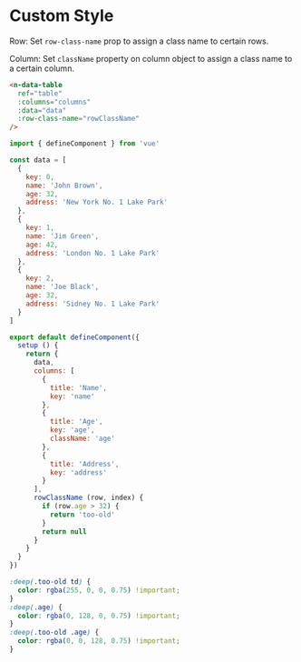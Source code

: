 # Custom Style

Row: Set `row-class-name` prop to assign a class name to certain rows.

Column: Set `className` property on column object to assign a class name to a certain column.

```html
<n-data-table
  ref="table"
  :columns="columns"
  :data="data"
  :row-class-name="rowClassName"
/>
```

```js
import { defineComponent } from 'vue'

const data = [
  {
    key: 0,
    name: 'John Brown',
    age: 32,
    address: 'New York No. 1 Lake Park'
  },
  {
    key: 1,
    name: 'Jim Green',
    age: 42,
    address: 'London No. 1 Lake Park'
  },
  {
    key: 2,
    name: 'Joe Black',
    age: 32,
    address: 'Sidney No. 1 Lake Park'
  }
]

export default defineComponent({
  setup () {
    return {
      data,
      columns: [
        {
          title: 'Name',
          key: 'name'
        },
        {
          title: 'Age',
          key: 'age',
          className: 'age'
        },
        {
          title: 'Address',
          key: 'address'
        }
      ],
      rowClassName (row, index) {
        if (row.age > 32) {
          return 'too-old'
        }
        return null
      }
    }
  }
})
```

```css
:deep(.too-old td) {
  color: rgba(255, 0, 0, 0.75) !important;
}
:deep(.age) {
  color: rgba(0, 128, 0, 0.75) !important;
}
:deep(.too-old .age) {
  color: rgba(0, 0, 128, 0.75) !important;
}
```
